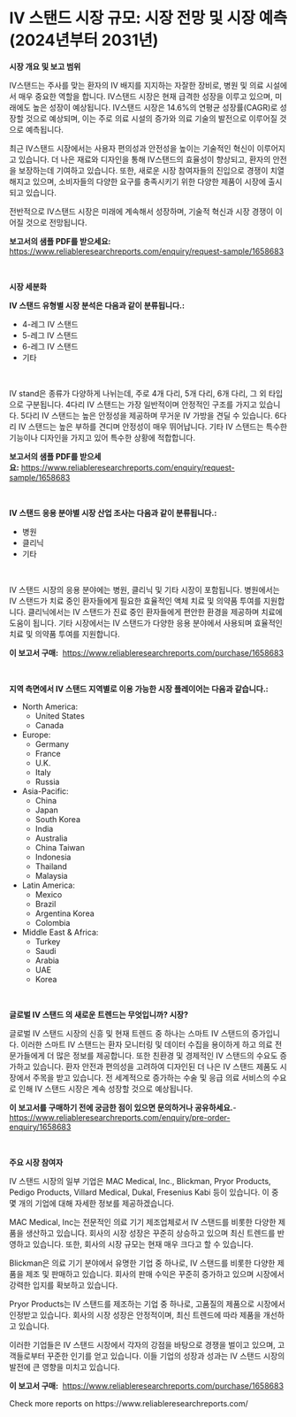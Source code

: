 <p><h1>IV 스탠드 시장 규모: 시장 전망 및 시장 예측 (2024년부터 2031년)</h1></p><p><strong>시장 개요 및 보고 범위</strong></p>
<p><p>IV스탠드는 주사를 맞는 환자의 IV 배지를 지지하는 자잘한 장비로, 병원 및 의료 시설에서 매우 중요한 역할을 합니다. IV스탠드 시장은 현재 급격한 성장을 이루고 있으며, 미래에도 높은 성장이 예상됩니다. IV스탠드 시장은 14.6%의 연평균 성장률(CAGR)로 성장할 것으로 예상되며, 이는 주로 의료 시설의 증가와 의료 기술의 발전으로 이루어질 것으로 예측됩니다.</p><p>최근 IV스탠드 시장에서는 사용자 편의성과 안전성을 높이는 기술적인 혁신이 이루어지고 있습니다. 더 나은 재료와 디자인을 통해 IV스탠드의 효율성이 향상되고, 환자의 안전을 보장하는데 기여하고 있습니다. 또한, 새로운 시장 참여자들의 진입으로 경쟁이 치열해지고 있으며, 소비자들의 다양한 요구를 충족시키기 위한 다양한 제품이 시장에 출시되고 있습니다.</p><p>전반적으로 IV스탠드 시장은 미래에 계속해서 성장하며, 기술적 혁신과 시장 경쟁이 이어질 것으로 전망됩니다.</p></p>
<p><strong>보고서의 샘플 PDF를 받으세요:</strong> <a href="https://www.reliableresearchreports.com/enquiry/request-sample/1658683">https://www.reliableresearchreports.com/enquiry/request-sample/1658683</a></p>
<p>&nbsp;</p>
<p><strong>시장 세분화</strong></p>
<p><strong>IV 스탠드 유형별 시장 분석은 다음과 같이 분류됩니다.:</strong></p>
<p><ul><li>4-레그 IV 스탠드</li><li>5-레그 IV 스탠드</li><li>6-레그 IV 스탠드</li><li>기타</li></ul></p>
<p>&nbsp;</p>
<p><p>IV stand은 종류가 다양하게 나뉘는데, 주로 4개 다리, 5개 다리, 6개 다리, 그 외 타입으로 구분됩니다. 4다리 IV 스탠드는 가장 일반적이며 안정적인 구조를 가지고 있습니다. 5다리 IV 스탠드는 높은 안정성을 제공하며 무거운 IV 가방을 견딜 수 있습니다. 6다리 IV 스탠드는 높은 부하를 견디며 안정성이 매우 뛰어납니다. 기타 IV 스탠드는 특수한 기능이나 디자인을 가지고 있어 특수한 상황에 적합합니다.</p></p>
<p><strong>보고서의 샘플 PDF를 받으세요:</strong>&nbsp;<a href="https://www.reliableresearchreports.com/enquiry/request-sample/1658683">https://www.reliableresearchreports.com/enquiry/request-sample/1658683</a></p>
<p>&nbsp;</p>
<p><strong> IV 스탠드 응용 분야별 시장 산업 조사는 다음과 같이 분류됩니다.:</strong></p>
<p><ul><li>병원</li><li>클리닉</li><li>기타</li></ul></p>
<p>&nbsp;</p>
<p><p>IV 스탠드 시장의 응용 분야에는 병원, 클리닉 및 기타 시장이 포함됩니다. 병원에서는 IV 스탠드가 치료 중인 환자들에게 필요한 효율적인 액체 치료 및 의약품 투여를 지원합니다. 클리닉에서는 IV 스탠드가 진료 중인 환자들에게 편안한 환경을 제공하며 치료에 도움이 됩니다. 기타 시장에서는 IV 스탠드가 다양한 응용 분야에서 사용되며 효율적인 치료 및 의약품 투여를 지원합니다.</p></p>
<p><strong>이 보고서 구매:</strong>&nbsp; <a href="https://www.reliableresearchreports.com/purchase/1658683">https://www.reliableresearchreports.com/purchase/1658683</a></p>
<p>&nbsp;</p>
<p><strong>지역 측면에서 IV 스탠드 지역별로 이용 가능한 시장 플레이어는 다음과 같습니다.:</strong></p>
<p><ul>
    <li>
        North America:
        <ul>
            <li>United States</li>
            <li>Canada</li>
        </ul>
    </li>
    <li>
        Europe:
        <ul>
            <li>Germany</li>
            <li>France</li>
            <li>U.K.</li>
            <li>Italy</li>
            <li>Russia</li>
        </ul>
    </li>
    <li>
        Asia-Pacific:
        <ul>
            <li>China</li>
            <li>Japan</li>
            <li>South Korea</li>
            <li>India</li>
            <li>Australia</li>
            <li>China Taiwan</li>
            <li>Indonesia</li>
            <li>Thailand</li>
            <li>Malaysia</li>
        </ul>
    </li>
    <li>
        Latin America:
        <ul>
            <li>Mexico</li>
            <li>Brazil</li>
            <li>Argentina Korea</li>
            <li>Colombia</li>
        </ul>
    </li>
    <li>
        Middle East & Africa:
        <ul>
            <li>Turkey</li>
            <li>Saudi</li>
            <li>Arabia</li>
            <li>UAE</li>
            <li>Korea</li>
        </ul>
    </li>
    </ul></p>
<p>&nbsp;</p>
<p><strong>글로벌 IV 스탠드 의 새로운 트렌드는 무엇입니까? 시장?</strong></p>
<p><p>글로벌 IV 스탠드 시장의 신흥 및 현재 트렌드 중 하나는 스마트 IV 스탠드의 증가입니다. 이러한 스마트 IV 스탠드는 환자 모니터링 및 데이터 수집을 용이하게 하고 의료 전문가들에게 더 많은 정보를 제공합니다. 또한 친환경 및 경제적인 IV 스탠드의 수요도 증가하고 있습니다. 환자 안전과 편의성을 고려하여 디자인된 더 나은 IV 스탠드 제품도 시장에서 주목을 받고 있습니다. 전 세계적으로 증가하는 수술 및 응급 의료 서비스의 수요로 인해 IV 스탠드 시장은 계속 성장할 것으로 예상됩니다.</p></p>
<p><strong>이 보고서를 구매하기 전에 궁금한 점이 있으면 문의하거나 공유하세요.</strong>- <a href="https://www.reliableresearchreports.com/enquiry/pre-order-enquiry/1658683">https://www.reliableresearchreports.com/enquiry/pre-order-enquiry/1658683</a></p>
<p>&nbsp;</p>
<p><strong>주요 시장 참여자</strong></p>
<p><p>IV 스탠드 시장의 일부 기업은 MAC Medical, Inc., Blickman, Pryor Products, Pedigo Products, Villard Medical, Dukal, Fresenius Kabi 등이 있습니다. 이 중 몇 개의 기업에 대해 자세한 정보를 제공하겠습니다.</p><p>MAC Medical, Inc는 전문적인 의료 기기 제조업체로서 IV 스탠드를 비롯한 다양한 제품을 생산하고 있습니다. 회사의 시장 성장은 꾸준히 상승하고 있으며 최신 트렌드를 반영하고 있습니다. 또한, 회사의 시장 규모는 현재 매우 크다고 할 수 있습니다.</p><p>Blickman은 의료 기기 분야에서 유명한 기업 중 하나로, IV 스탠드를 비롯한 다양한 제품을 제조 및 판매하고 있습니다. 회사의 판매 수익은 꾸준히 증가하고 있으며 시장에서 강력한 입지를 확보하고 있습니다.</p><p>Pryor Products는 IV 스탠드를 제조하는 기업 중 하나로, 고품질의 제품으로 시장에서 인정받고 있습니다. 회사의 시장 성장은 안정적이며, 최신 트렌드에 따라 제품을 개선하고 있습니다.</p><p>이러한 기업들은 IV 스탠드 시장에서 각자의 강점을 바탕으로 경쟁을 벌이고 있으며, 고객들로부터 꾸준한 인기를 얻고 있습니다. 이들 기업의 성장과 성과는 IV 스탠드 시장의 발전에 큰 영향을 미치고 있습니다.</p></p>
<p><strong>이 보고서 구매:</strong>&nbsp;&nbsp;<a href="https://www.reliableresearchreports.com/purchase/1658683">https://www.reliableresearchreports.com/purchase/1658683</a></p>
<p>Check more reports on https://www.reliableresearchreports.com/</p>
